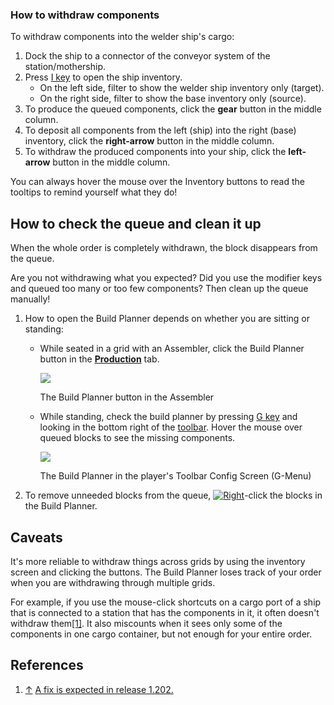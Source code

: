 ### How to withdraw components

To withdraw components into the welder ship's cargo:

1.  Dock the ship to a connector of the conveyor system of the station/mothership.
2.  Press [I key](https://spaceengineers.wiki.gg/wiki/Key_Bindings "Key Bindings") to open the ship inventory.
    *   On the left side, filter to show the welder ship inventory only (target).
    *   On the right side, filter to show the base inventory only (source).
3.  To produce the queued components, click the **gear** button in the middle column.
4.  To deposit all components from the left (ship) into the right (base) inventory, click the **right-arrow** button in the middle column.
5.  To withdraw the produced components into your ship, click the **left-arrow** button in the middle column.

You can always hover the mouse over the Inventory buttons to read the tooltips to remind yourself what they do!

## How to check the queue and clean it up

When the whole order is completely withdrawn, the block disappears from the queue.

Are you not withdrawing what you expected? Did you use the modifier keys and queued too many or too few components? Then clean up the queue manually!

1.  How to open the Build Planner depends on whether you are sitting or standing:
    *   While seated in a grid with an Assembler, click the Build Planner button in the **[Production](https://spaceengineers.wiki.gg/wiki/Production "Production")** tab.  
        
        [![](https://spaceengineers.wiki.gg/images/thumb/Build-planner-in-assembler.png/320px-Build-planner-in-assembler.png?2cba8d)](https://spaceengineers.wiki.gg/wiki/File:Build-planner-in-assembler.png)
        
        The Build Planner button in the Assembler
        
    *   While standing, check the build planner by pressing [G key](https://spaceengineers.wiki.gg/wiki/Key_Bindings "Key Bindings") and looking in the bottom right of the [toolbar](https://spaceengineers.wiki.gg/wiki/Tool_Bar "Tool Bar"). Hover the mouse over queued blocks to see the missing components.  
        
        [![](https://spaceengineers.wiki.gg/images/thumb/Build-Planner-buttons-on-Toolbar-config.png/320px-Build-Planner-buttons-on-Toolbar-config.png?afd748)](https://spaceengineers.wiki.gg/wiki/File:Build-Planner-buttons-on-Toolbar-config.png)
        
        The Build Planner in the player's Toolbar Config Screen (G-Menu)
        
2.  To remove unneeded blocks from the queue, [![Right](https://commons.wiki.gg/images/thumb/Keyboard_White_Mouse_Right.png/20px-Keyboard_White_Mouse_Right.png?3581de)](https://spaceengineers.wiki.gg/wiki/File:Keyboard_White_Mouse_Right.png "Right")\-click the blocks in the Build Planner.

## Caveats

It's more reliable to withdraw things across grids by using the inventory screen and clicking the buttons. The Build Planner loses track of your order when you are withdrawing through multiple grids.

For example, if you use the mouse-click shortcuts on a cargo port of a ship that is connected to a station that has the components in it, it often doesn't withdraw them[\[1\]](#cite_note-1). It also miscounts when it sees only some of the components in one cargo container, but not enough for your entire order.

## References

1.  [↑](#cite_ref-1 "Jump up") [A fix is expected in release 1.202.](https://support.keenswh.com/spaceengineers/pc/announcement/update-1-202-automatons)